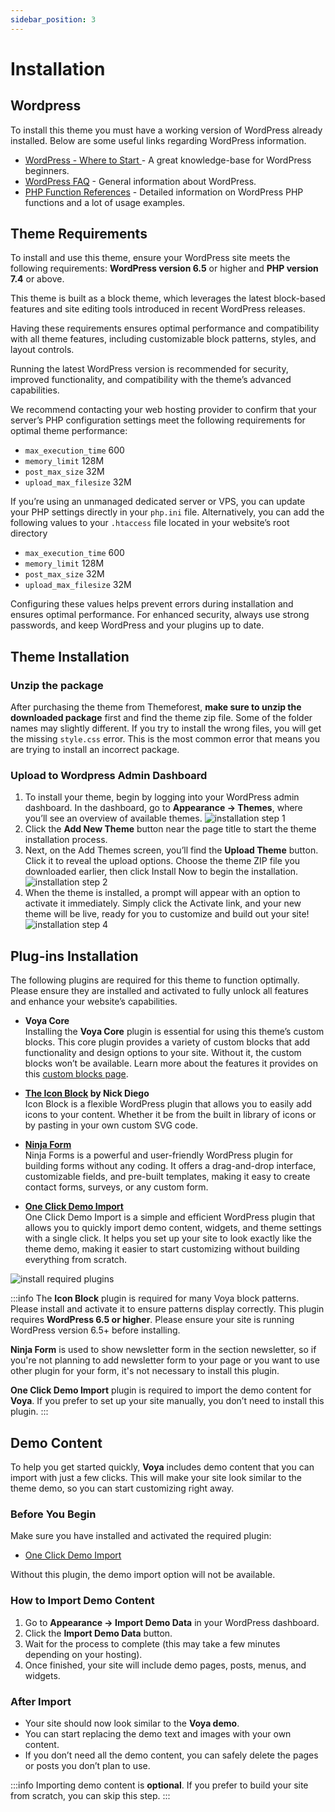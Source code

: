 ```yaml
---
sidebar_position: 3
---
```

# Installation

## Wordpress

To install this theme you must have a working version of WordPress already installed. Below are some useful links regarding WordPress information.

- [WordPress - Where to Start ](https://wordpress.org/documentation/category/where-to-start/) - A great knowledge-base for WordPress beginners.
- [WordPress FAQ](http://codex.wordpress.org/FAQ_New_To_WordPress) - General information about WordPress.
- [PHP Function References](http://codex.wordpress.org/Function_Reference) - Detailed information on WordPress PHP functions and a lot of usage examples.

## Theme Requirements
To install and use this theme, ensure your WordPress site meets the following requirements: **WordPress version 6.5** or higher and **PHP version 7.4** or above. 

This theme is built as a block theme, which leverages the latest block-based features and site editing tools introduced in recent WordPress releases.

Having these requirements ensures optimal performance and compatibility with all theme features, including customizable block patterns, styles, and layout controls. 

Running the latest WordPress version is recommended for security, improved functionality, and compatibility with the theme’s advanced capabilities.

We recommend contacting your web hosting provider to confirm that your server’s PHP configuration settings meet the following requirements for optimal theme performance:

- `max_execution_time` 600
- `memory_limit` 128M
- `post_max_size` 32M
- `upload_max_filesize` 32M


If you’re using an unmanaged dedicated server or VPS, you can update your PHP settings directly in your `php.ini` file. Alternatively, you can add the following values to your `.htaccess` file located in your website’s root directory

- `max_execution_time` 600
- `memory_limit` 128M
- `post_max_size` 32M
- `upload_max_filesize` 32M

Configuring these values helps prevent errors during installation and ensures optimal performance. For enhanced security, always use strong passwords, and keep WordPress and your plugins up to date.

## Theme Installation

### Unzip the package
After purchasing the theme from Themeforest, **make sure to unzip the downloaded package** first and find the theme zip file. Some of the folder names may slightly different.
If you try to install the wrong files, you will get the missing ```style.css``` error. This is the most common error that means you are trying to install an incorrect package.


### Upload to Wordpress Admin Dashboard
1. To install your theme, begin by logging into your WordPress admin dashboard. In the dashboard, go to **Appearance → Themes**, where you’ll see an overview of available themes. 
![installation step 1](/img/voya/installation-step-1.webp)
2. Click the **Add New Theme** button near the page title to start the theme installation process. 
3. Next, on the Add Themes screen, you’ll find the **Upload Theme** button. Click it to reveal the upload options. Choose the theme ZIP file you downloaded earlier, then click Install Now to begin the installation.
![installation step 2](/img/voya/installation-step-2.webp)
4. When the theme is installed, a prompt will appear with an option to activate it immediately. Simply click the Activate link, and your new theme will be live, ready for you to customize and build out your site!
![installation step 4](/img/voya/installation-step-4.jpg)

## Plug-ins Installation

The following plugins are required for this theme to function optimally. Please ensure they are installed and activated to fully unlock all features and enhance your website’s capabilities.
- **Voya Core**<br/>
  Installing the **Voya Core** plugin is essential for using this theme’s custom blocks. This core plugin provides a variety of custom blocks that add functionality and design options to your site. Without it, the custom blocks won’t be available. Learn more about the features it provides on this [custom blocks page](/docs/category/custom-blocks-3).

- **[The Icon Block](https://wordpress.org/plugins/icon-block/) by Nick Diego**<br/>
  Icon Block is a flexible WordPress plugin that allows you to easily add icons to your content. Whether it be from the built in library of icons or by pasting in your own custom SVG code.

- **[Ninja Form](https://wordpress.org/plugins/ninja-forms/)** <br/>
  Ninja Forms is a powerful and user-friendly WordPress plugin for building forms without any coding. It offers a drag-and-drop interface, customizable fields, and pre-built templates, making it easy to create contact forms, surveys, or any custom form. 

- **[One Click Demo Import](https://wordpress.org/plugins/one-click-demo-import/)** <br/>
  One Click Demo Import is a simple and efficient WordPress plugin that allows you to quickly import demo content, widgets, and theme settings with a single click. It helps you set up your site to look exactly like the theme demo, making it easier to start customizing without building everything from scratch.  

![install required plugins](/img/voya/install-required-plugin.jpg)

:::info
The **Icon Block** plugin is required for many Voya block patterns. Please install and activate it to ensure patterns display correctly. This plugin requires **WordPress 6.5 or higher**. Please ensure your site is running WordPress version 6.5+ before installing.

**Ninja Form** is used to show newsletter form in the section newsletter, so if you're not planning to add newsletter form to your page or you want to use other plugin for your form, it's not necessary to install this plugin.

**One Click Demo Import** plugin is required to import the demo content for **Voya**. If you prefer to set up your site manually, you don’t need to install this plugin.
:::
<br/>

## Demo Content
To help you get started quickly, **Voya** includes demo content that you can import with just a few clicks. This will make your site look similar to the theme demo, so you can start customizing right away.

### Before You Begin
Make sure you have installed and activated the required plugin:  
- [One Click Demo Import](https://wordpress.org/plugins/one-click-demo-import/)

Without this plugin, the demo import option will not be available.

### How to Import Demo Content
1. Go to **Appearance → Import Demo Data** in your WordPress dashboard.  
2. Click the **Import Demo Data** button.  
3. Wait for the process to complete (this may take a few minutes depending on your hosting).  
4. Once finished, your site will include demo pages, posts, menus, and widgets.  

### After Import
- Your site should now look similar to the **Voya demo**.  
- You can start replacing the demo text and images with your own content.  
- If you don’t need all the demo content, you can safely delete the pages or posts you don’t plan to use.  

:::info
Importing demo content is **optional**. If you prefer to build your site from scratch, you can skip this step.
:::
